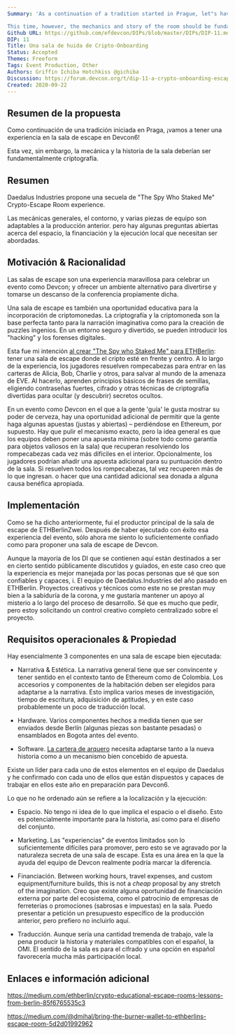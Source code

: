 ```yaml
---
Summary: 'As a continuation of a tradition started in Prague, let"s have an escape room experience at Devcon6!

This time, however, the mechanics and story of the room should be fundamentally crypto.'
Github URL: https://github.com/efdevcon/DIPs/blob/master/DIPs/DIP-11.md
DIP: 11
Title: Una sala de huida de Cripto-Onboarding
Status: Accepted
Themes: Freeform
Tags: Event Production, Other
Authors: Griffin Ichiba Hotchkiss @gichiba
Discussion: https://forum.devcon.org/t/dip-11-a-crypto-onboarding-escape-room/128
Created: 2020-09-22
---
```


## Resumen de la propuesta

Como continuación de una tradición iniciada en Praga, ¡vamos a tener una experiencia en la sala de escape en Devcon6!

Esta vez, sin embargo, la mecánica y la historia de la sala deberían ser fundamentalmente criptografía.

## Resumen

Daedalus Industries propone una secuela de "The Spy Who Staked Me" Crypto-Escape Room experience.

Las mecánicas generales, el contorno, y varias piezas de equipo son adaptables a la producción anterior. pero hay algunas preguntas abiertas acerca del espacio, la financiación y la ejecución local que necesitan ser abordadas.

## Motivación & Racionalidad

Las salas de escape son una experiencia maravillosa para celebrar un evento como Devcon; y ofrecer un ambiente alternativo para divertirse y tomarse un descanso de la conferencia propiamente dicha.

Una sala de escape es también una oportunidad educativa para la incorporación de criptomonedas. La criptografía y la criptomoneda son la base perfecta tanto para la narración imaginativa como para la creación de puzzles ingenios. En un entorno seguro y divertido, se pueden introducir los "hacking" y los forenses digitales.

Esta fue mi intención [al crear "The Spy who Staked Me" para ETHBerlin](https://medium.com/ethberlin/crypto-educational-escape-rooms-lessons-from-berlin-85f6765535c3): tener una sala de escape donde el cripto esté en frente y centro. A lo largo de la experiencia, los jugadores resuelven rompecabezas para entrar en las carteras de Alicia, Bob, Charlie y otros, para salvar al mundo de la amenaza de EVE. Al hacerlo, aprenden principios básicos de frases de semillas, eligiendo contraseñas fuertes, cifrado y otras técnicas de criptografía divertidas para ocultar (y descubrir) secretos ocultos.

En un evento como Devcon en el que a la gente 'guía' le gusta mostrar su poder de cerveza, hay una oportunidad adicional de permitir que la gente haga algunas apuestas (justas y abiertas) – perdiéndose en Ethereum, por supuesto. Hay que pulir el mecanismo exacto, pero la idea general es que los equipos deben poner una apuesta mínima (sobre todo como garantía para objetos valiosos en la sala) que recuperan resolviendo los rompecabezas cada vez más difíciles en el interior. Opcionalmente, los jugadores podrían añadir una apuesta adicional para su puntuación dentro de la sala. Si resuelven todos los rompecabezas, tal vez recuperen más de lo que ingresan. o hacer que una cantidad adicional sea donada a alguna causa benéfica apropiada.

## Implementación

Como se ha dicho anteriormente, fui el productor principal de la sala de escape de ETHBerlinZwei. Después de haber ejecutado con éxito esa experiencia del evento, sólo ahora me siento lo suficientemente confiado como para proponer una sala de escape de Devcon.

Aunque la mayoría de los DI que se contienen aquí están destinados a ser en cierto sentido públicamente discutidos y guiados, en este caso creo que la experiencia es mejor manejada por las pocas personas que sé que son confiables y capaces, i. El equipo de Daedalus.Industries del año pasado en ETHBerlin. Proyectos creativos y técnicos como este no se prestan muy bien a la sabiduría de la corona, y me gustaría mantener un apoyo al misterio a lo largo del proceso de desarrollo. Sé que es mucho que pedir, pero estoy solicitando un control creativo completo centralizado sobre el proyecto.

## Requisitos operacionales & Propiedad

Hay esencialmente 3 componentes en una sala de escape bien ejecutada:

- Narrativa & Estética. La narrativa general tiene que ser convincente y tener sentido en el contexto tanto de Ethereum como de Colombia. Los accesorios y componentes de la habitación deben ser elegidos para adaptarse a la narrativa. Esto implica varios meses de investigación, tiempo de escritura, adquisición de aptitudes, y en este caso probablemente un poco de traducción local.

- Hardware. Varios componentes hechos a medida tienen que ser enviados desde Berlín (algunas piezas son bastante pesadas) o ensamblados en Bogota antes del evento.

- Software. [La cartera de arquero](https://medium.com/@dmihal/bringing-the-burner-wallet-to-ethberlins-escape-room-5d2d01992962) necesita adaptarse tanto a la nueva historia como a un mecanismo bien concebido de apuesta.

Existe un líder para cada uno de estos elementos en el equipo de Daedalus y he confirmado con cada uno de ellos que están dispuestos y capaces de trabajar en ellos este año en preparación para Devcon6.

Lo que no he ordenado aún se refiere a la localización y la ejecución:

- Espacio. No tengo ni idea de lo que implica el espacio o el diseño. Esto es potencialmente importante para la historia, así como para el diseño del conjunto.

- Marketing. Las "experiencias" de eventos limitados son lo suficientemente difíciles para promover, pero esto se ve agravado por la naturaleza secreta de una sala de escape. Esta es una área en la que la ayuda del equipo de Devcon realmente podría marcar la diferencia.

- Financiación. Between working hours, travel expenses, and custom equipment/furniture builds, this is not a _cheap_ proposal by any stretch of the imagination. Creo que existe alguna oportunidad de financiación externa por parte del ecosistema, como el patrocinio de empresas de ferreterías o promociones (sabrosas e impuestas) en la sala. Puedo presentar a petición un presupuesto específico de la producción anterior, pero prefiero no incluirlo aquí.

- Traducción. Aunque sería una cantidad tremenda de trabajo, vale la pena producir la historia y materiales compatibles con el español, la OMI. El sentido de la sala es para el cifrado y una opción en español favorecería mucha más participación local.

## Enlaces e información adicional

https://medium.com/ethberlin/crypto-educational-escape-rooms-lessons-from-berlin-85f6765535c3

https://medium.com/@dmihal/bring-the-burner-wallet-to-ethberlins-escape-room-5d2d01992962
